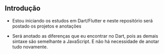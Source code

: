 ## Introdução

- Estou iniciando os estudos em Dart/Flutter e neste repositório será postado os projetos e anotações

- Será anotado as diferenças que eu encontrar no Dart, pois as demais sintaxe são semelhante a JavaScript. E não há necessidade de anotar tudo novamente.
